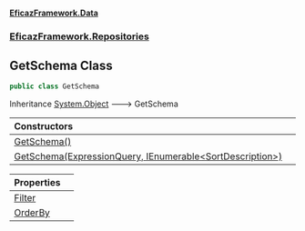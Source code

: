 #### [EficazFramework.Data](EficazFrameworkData.md 'EficazFramework Data')
### [EficazFramework.Repositories](EficazFrameworkData.md#EficazFramework.Repositories 'EficazFramework.Repositories')

## GetSchema Class

```csharp
public class GetSchema
```

Inheritance [System.Object](https://docs.microsoft.com/en-us/dotnet/api/System.Object 'System.Object') &#129106; GetSchema

| Constructors | |
| :--- | :--- |
| [GetSchema()](EficazFramework.Repositories/GetSchema/GetSchema().md 'EficazFramework.Repositories.GetSchema.GetSchema()') | |
| [GetSchema(ExpressionQuery, IEnumerable&lt;SortDescription&gt;)](EficazFramework.Repositories/GetSchema/GetSchema(ExpressionQuery,IEnumerable_SortDescription_).md 'EficazFramework.Repositories.GetSchema.GetSchema(EficazFramework.Expressions.ExpressionQuery, System.Collections.Generic.IEnumerable<EficazFramework.Collections.SortDescription>)') | |

| Properties | |
| :--- | :--- |
| [Filter](EficazFramework.Repositories/GetSchema/Filter.md 'EficazFramework.Repositories.GetSchema.Filter') | |
| [OrderBy](EficazFramework.Repositories/GetSchema/OrderBy.md 'EficazFramework.Repositories.GetSchema.OrderBy') | |
